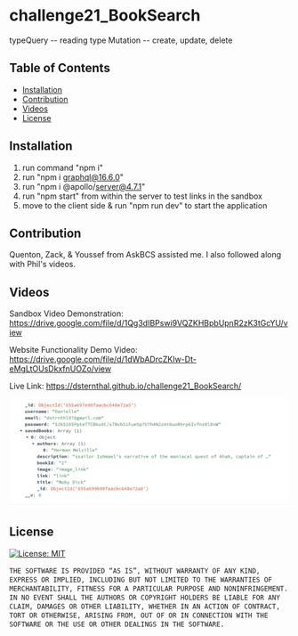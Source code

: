 # challenge21_BookSearch
typeQuery -- reading 
type Mutation -- create, update, delete 

## Table of Contents
- [Installation](#installation)
- [Contribution](#contribution)
- [Videos](#videos)
- [License](#license)


## Installation
1. run command  "npm i"
2. run "npm i graphql@16.6.0"
3. run "npm i @apollo/server@4.7.1"
4. run "npm start" from within the server to test links in the sandbox
5. move to the client side & run "npm run dev" to start the application

## Contribution
Quenton, Zack, & Youssef from AskBCS assisted me.  I also followed along with Phil's videos. 

## Videos
Sandbox Video Demonstration: https://drive.google.com/file/d/1Qg3dIBPswi9VQZKHBpbUpnR2zK3tGcYU/view 

Website Functionality Demo Video: https://drive.google.com/file/d/1dWbADrcZKIw-Dt-eMgLtOUsDkxfnUOZo/view

Live Link: https://dsternthal.github.io/challenge21_BookSearch/

![MondoDB Deployment](./Screenshot%202023-11-19%20at%207.28.15%20PM.png)


## License
[![License: MIT](https://img.shields.io/badge/License-MIT-yellow.svg)](https://opensource.org/licenses/MIT)
    
    THE SOFTWARE IS PROVIDED “AS IS”, WITHOUT WARRANTY OF ANY KIND, EXPRESS OR IMPLIED, INCLUDING BUT NOT LIMITED TO THE WARRANTIES OF MERCHANTABILITY, FITNESS FOR A PARTICULAR PURPOSE AND NONINFRINGEMENT. IN NO EVENT SHALL THE AUTHORS OR COPYRIGHT HOLDERS BE LIABLE FOR ANY CLAIM, DAMAGES OR OTHER LIABILITY, WHETHER IN AN ACTION OF CONTRACT, TORT OR OTHERWISE, ARISING FROM, OUT OF OR IN CONNECTION WITH THE SOFTWARE OR THE USE OR OTHER DEALINGS IN THE SOFTWARE.